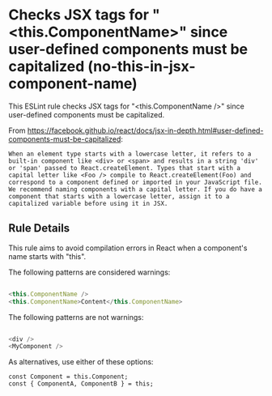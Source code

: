 # Checks JSX tags for &#34;&lt;this.ComponentName&gt;&#34; since user-defined components must be capitalized (no-this-in-jsx-component-name)

This ESLint rule checks JSX tags for "<this.ComponentName />" since user-defined components must be capitalized.

From https://facebook.github.io/react/docs/jsx-in-depth.html#user-defined-components-must-be-capitalized:

```
When an element type starts with a lowercase letter, it refers to a built-in component like <div> or <span> and results in a string 'div' or 'span' passed to React.createElement. Types that start with a capital letter like <Foo /> compile to React.createElement(Foo) and correspond to a component defined or imported in your JavaScript file.
We recommend naming components with a capital letter. If you do have a component that starts with a lowercase letter, assign it to a capitalized variable before using it in JSX.
```

## Rule Details

This rule aims to avoid compilation errors in React when a component's name starts with "this".

The following patterns are considered warnings:

```js

<this.ComponentName />
<this.ComponentName>Content</this.ComponentName>

```

The following patterns are not warnings:

```js

<div />
<MyComponent />

```

As alternatives, use either of these options:

```
const Component = this.Component;
const { ComponentA, ComponentB } = this;
```
